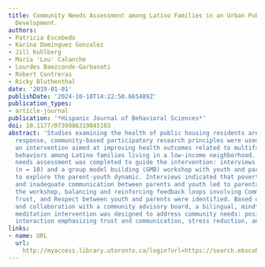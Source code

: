 ```yaml
---
title: Community Needs Assessment among Latino Families in an Urban Public Housing
  Development.
authors:
- Patricia Escobedo
- Karina Dominguez Gonzalez
- Jill Kuhlberg
- Maria 'Lou' Calanche
- Lourdes Baezconde-Garbanati
- Robert Contreras
- Ricky Bluthenthal
date: '2019-01-01'
publishDate: '2024-10-10T14:22:50.665489Z'
publication_types:
- article-journal
publication: '*Hispanic Journal of Behavioral Sciences*'
doi: 10.1177/0739986319845103
abstract: 'Studies examining the health of public housing residents are limited. In
  response, community-based participatory research principles were used to develop
  an intervention aimed at improving health outcomes related to multifactorial risk
  behaviors among Latino families living in a low-income neighborhood. A two-part
  needs assessment was completed to guide the intervention: interviews with parents
  (n = 10) and a group model building (GMB) workshop with youth and parents (n = 40)
  to explore the parent-youth dynamic. Interviews indicated that poverty, youth disobedience,
  and inadequate communication between parents and youth led to parental stress. During
  the workshop, balancing and reinforcing feedback loops involving Communication,
  Trust, and Respect between youth and parents were identified. Based on these findings
  and collaboration with a community advisory board, a bilingual, mindfulness-based
  meditation intervention was designed to address community needs: positive parent-child
  interaction emphasizing trust and communication, stress reduction, and family well-being.'
links:
- name: URL
  url: 
    http://myaccess.library.utoronto.ca/login?url=https://search.ebscohost.com/login.aspx?direct=true&db=cin20&AN=137928306&site=ehost-live
---
```

